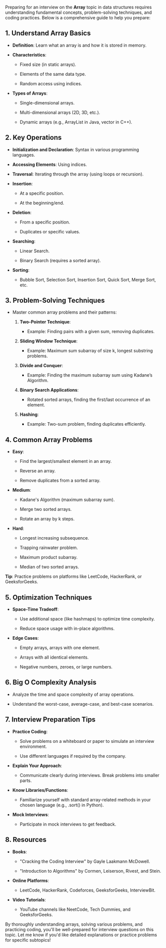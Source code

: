 Preparing for an interview on the **Array** topic in data structures requires understanding fundamental concepts, problem-solving techniques, and coding practices. Below is a comprehensive guide to help you prepare:

1\. **Understand Array Basics**
-------------------------------

*   **Definition**: Learn what an array is and how it is stored in memory.
    
*   **Characteristics**:
    
    *   Fixed size (in static arrays).
        
    *   Elements of the same data type.
        
    *   Random access using indices.
        
*   **Types of Arrays**:
    
    *   Single-dimensional arrays.
        
    *   Multi-dimensional arrays (2D, 3D, etc.).
        
    *   Dynamic arrays (e.g., ArrayList in Java, vector in C++).
        

2\. **Key Operations**
----------------------

*   **Initialization and Declaration**: Syntax in various programming languages.
    
*   **Accessing Elements**: Using indices.
    
*   **Traversal**: Iterating through the array (using loops or recursion).
    
*   **Insertion**:
    
    *   At a specific position.
        
    *   At the beginning/end.
        
*   **Deletion**:
    
    *   From a specific position.
        
    *   Duplicates or specific values.
        
*   **Searching**:
    
    *   Linear Search.
        
    *   Binary Search (requires a sorted array).
        
*   **Sorting**:
    
    *   Bubble Sort, Selection Sort, Insertion Sort, Quick Sort, Merge Sort, etc.
        

3\. **Problem-Solving Techniques**
----------------------------------

*   Master common array problems and their patterns:
    
    1.  **Two-Pointer Technique**:
        
        *   Example: Finding pairs with a given sum, removing duplicates.
            
    2.  **Sliding Window Technique**:
        
        *   Example: Maximum sum subarray of size k, longest substring problems.
            
    3.  **Divide and Conquer**:
        
        *   Example: Finding the maximum subarray sum using Kadane’s Algorithm.
            
    4.  **Binary Search Applications**:
        
        *   Rotated sorted arrays, finding the first/last occurrence of an element.
            
    5.  **Hashing**:
        
        *   Example: Two-sum problem, finding duplicates efficiently.
            

4\. **Common Array Problems**
-----------------------------

*   **Easy**:
    
    *   Find the largest/smallest element in an array.
        
    *   Reverse an array.
        
    *   Remove duplicates from a sorted array.
        
*   **Medium**:
    
    *   Kadane's Algorithm (maximum subarray sum).
        
    *   Merge two sorted arrays.
        
    *   Rotate an array by k steps.
        
*   **Hard**:
    
    *   Longest increasing subsequence.
        
    *   Trapping rainwater problem.
        
    *   Maximum product subarray.
        
    *   Median of two sorted arrays.
        

**Tip**: Practice problems on platforms like LeetCode, HackerRank, or GeeksforGeeks.

5\. **Optimization Techniques**
-------------------------------

*   **Space-Time Tradeoff**:
    
    *   Use additional space (like hashmaps) to optimize time complexity.
        
    *   Reduce space usage with in-place algorithms.
        
*   **Edge Cases**:
    
    *   Empty arrays, arrays with one element.
        
    *   Arrays with all identical elements.
        
    *   Negative numbers, zeroes, or large numbers.
        

6\. **Big O Complexity Analysis**
---------------------------------

*   Analyze the time and space complexity of array operations.
    
*   Understand the worst-case, average-case, and best-case scenarios.
    

7\. **Interview Preparation Tips**
----------------------------------

*   **Practice Coding**:
    
    *   Solve problems on a whiteboard or paper to simulate an interview environment.
        
    *   Use different languages if required by the company.
        
*   **Explain Your Approach**:
    
    *   Communicate clearly during interviews. Break problems into smaller parts.
        
*   **Know Libraries/Functions**:
    
    *   Familiarize yourself with standard array-related methods in your chosen language (e.g., .sort() in Python).
        
*   **Mock Interviews**:
    
    *   Participate in mock interviews to get feedback.
        

8\. **Resources**
-----------------

*   **Books**:
    
    *   "Cracking the Coding Interview" by Gayle Laakmann McDowell.
        
    *   "Introduction to Algorithms" by Cormen, Leiserson, Rivest, and Stein.
        
*   **Online Platforms**:
    
    *   LeetCode, HackerRank, Codeforces, GeeksforGeeks, InterviewBit.
        
*   **Video Tutorials**:
    
    *   YouTube channels like NeetCode, Tech Dummies, and GeeksforGeeks.
        

By thoroughly understanding arrays, solving various problems, and practicing coding, you'll be well-prepared for interview questions on this topic. Let me know if you'd like detailed explanations or practice problems for specific subtopics!